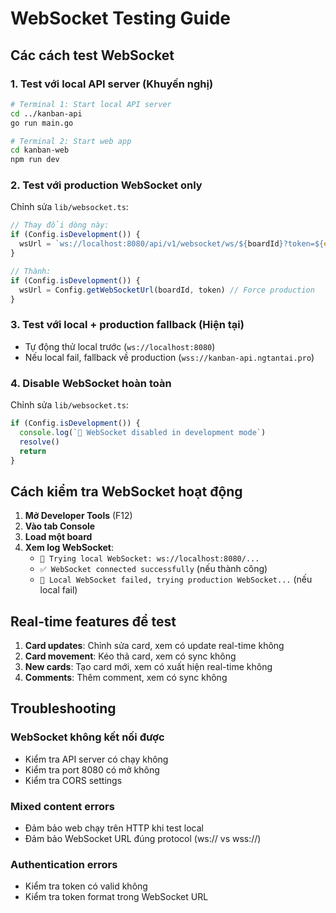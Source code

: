 # WebSocket Testing Guide

## Các cách test WebSocket

### 1. **Test với local API server (Khuyến nghị)**

```bash
# Terminal 1: Start local API server
cd ../kanban-api
go run main.go

# Terminal 2: Start web app
cd kanban-web
npm run dev
```

### 2. **Test với production WebSocket only**

Chỉnh sửa `lib/websocket.ts`:
```typescript
// Thay đổi dòng này:
if (Config.isDevelopment()) {
  wsUrl = `ws://localhost:8080/api/v1/websocket/ws/${boardId}?token=${encodeURIComponent(token)}`
}

// Thành:
if (Config.isDevelopment()) {
  wsUrl = Config.getWebSocketUrl(boardId, token) // Force production
}
```

### 3. **Test với local + production fallback (Hiện tại)**

- Tự động thử local trước (`ws://localhost:8080`)
- Nếu local fail, fallback về production (`wss://kanban-api.ngtantai.pro`)

### 4. **Disable WebSocket hoàn toàn**

Chỉnh sửa `lib/websocket.ts`:
```typescript
if (Config.isDevelopment()) {
  console.log(`🔌 WebSocket disabled in development mode`)
  resolve()
  return
}
```

## Cách kiểm tra WebSocket hoạt động

1. **Mở Developer Tools** (F12)
2. **Vào tab Console**
3. **Load một board**
4. **Xem log WebSocket**:
   - `🔌 Trying local WebSocket: ws://localhost:8080/...`
   - `✅ WebSocket connected successfully` (nếu thành công)
   - `🔄 Local WebSocket failed, trying production WebSocket...` (nếu local fail)

## Real-time features để test

1. **Card updates**: Chỉnh sửa card, xem có update real-time không
2. **Card movement**: Kéo thả card, xem có sync không
3. **New cards**: Tạo card mới, xem có xuất hiện real-time không
4. **Comments**: Thêm comment, xem có sync không

## Troubleshooting

### WebSocket không kết nối được
- Kiểm tra API server có chạy không
- Kiểm tra port 8080 có mở không
- Kiểm tra CORS settings

### Mixed content errors
- Đảm bảo web chạy trên HTTP khi test local
- Đảm bảo WebSocket URL đúng protocol (ws:// vs wss://)

### Authentication errors
- Kiểm tra token có valid không
- Kiểm tra token format trong WebSocket URL 